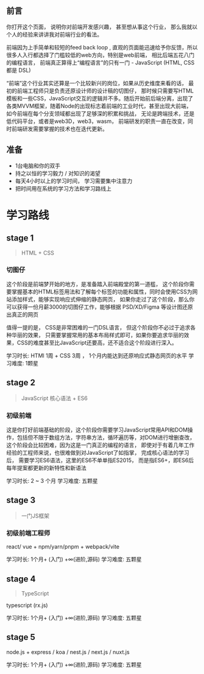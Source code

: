 ## 前言
你打开这个页面， 说明你对前端开发感兴趣， 甚至想从事这个行业， 那么我就以个人的经验来讲讲我对前端行业的看法。

前端因为上手简单和较短的feed back loop , 直观的页面能迅速给予你反馈，所以很多人入行都选择了门槛较低的web方向，特别是web前端， 相比后端五花八门的编程语言， 前端真正算得上“编程语言”的只有一门 -  JavaScript (HTML, CSS 都是 DSL)

“前端”这个行业其实还算是一个比较新兴的岗位，如果从历史维度来看的话， 最初的前端工程师只是负责还原设计师的设计稿的切图仔， 那时候只需要写HTML模板和一些CSS，JavaScript交互的逻辑并不多。随后开始前后端分离，出现了各类MVVM框架，随着Node的出现标志着前端的工业时代，甚至出现大前端， 如今前端在每个分支领域都出现了足够深的积累和挑战， 无论是跨端技术，还是低代码平台，或者是web3D，web3，wasm， 前端研发的职责一直在改变，同时前端研发需要掌握的技术也在迭代更新。

## 准备

- 1台电脑和你的双手
- 持之以恒的学习毅力 / 对知识的渴望
- 每天4小时以上的学习时间， 学习需要集中注意力
- 把时间用在系统的学习方法和学习路线上

# 学习路线

## stage 1   
> HTML + CSS

### 切图仔

这个阶段是前端梦开始的地方，是准备踏入前端殿堂的第一道槛， 这个阶段你需要掌握基本的HTML标签用法和了解每个标签的功能和属性，同时会使用CSS为网站添加样式，能够实现响应式伸缩的静态网页， 如果你走过了这个阶段，那么你可以获得一份月薪3000的切图仔工作，能够根据 PSD/XD/Figma 等设计图还原出真正的网页

值得一提的是， CSS是非常困难的一门DSL语言， 但这个阶段你不必过于追求各种华丽的效果， 只需要掌握常用的基本布局样式即可，如果你要追求华丽的效果，CSS的难度甚至比JavaScript还要高，还不适合这个阶段进行深入。


学习时长:  HTMl 1周 + CSS 3周 ， 1个月内能达到还原响应式静态网页的水平
学习难度:  1颗星 

## stage 2  
> JavaScript 核心语法 + ES6

### 初级前端

这是你打好前端基础的阶段，这个阶段你需要学习JavaScript常用API和DOM操作，包括但不限于数组方法，字符串方法，循环遍历等，对DOM进行增删查改，这个阶段会比较困难，因为这是一门真正的编程的语言， 即使对于有着几年工作经验的工程师来说，也很难做到对JavaScript了如指掌， 完成核心语法的学习后， 需要学习ES6语法，这里的ES6不单单指ES2015， 而是指ES6+，即ES6后每年提案都更新的新特性和新语法

学习时长: 2 ~ 3 个月
学习难度: 五颗星


## stage 3   
> 一门JS框架 

### 初级前端工程师

react/ vue + npm/yarn/pnpm  + webpack/vite

学习时长: 1个月+  (入门)    +∞(进阶,源码)
学习难度: 五颗星

## stage 4 
> TypeScript

typescript   (rx.js)

学习时长: 1个月+  (入门)    +∞(进阶,源码)
学习难度: 五颗星

## stage 5  
node.js  + express / koa / nest.js / next.js / nuxt.js 

学习时长: 1个月+  (入门)    +∞(进阶,源码)
学习难度: 五颗星